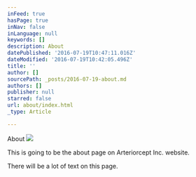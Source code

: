 ```yaml
---
inFeed: true
hasPage: true
inNav: false
inLanguage: null
keywords: []
description: About
datePublished: '2016-07-19T10:47:11.016Z'
dateModified: '2016-07-19T10:42:05.496Z'
title: ''
author: []
sourcePath: _posts/2016-07-19-about.md
authors: []
publisher: null
starred: false
url: about/index.html
_type: Article

---
```

About
![](https://the-grid-user-content.s3-us-west-2.amazonaws.com/ee2497ca-5363-4b0c-8967-f9de727db7ec.jpg)

This is going to be the about page on Arteriorcept Inc. website.

There will be a lot of text on this page.